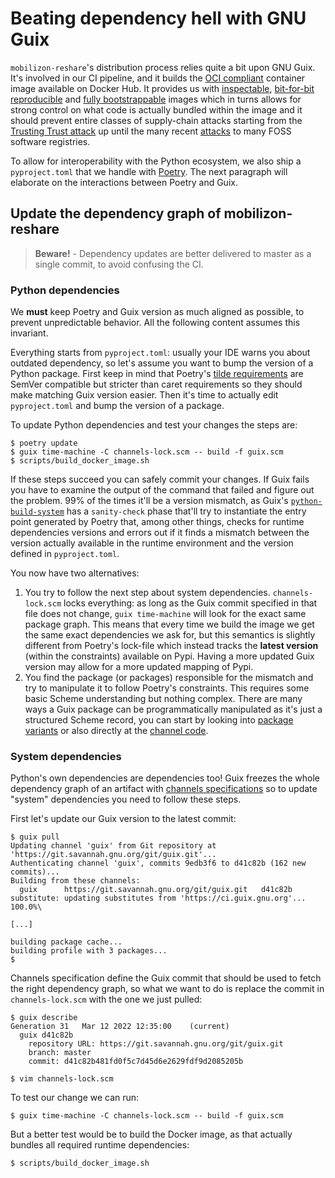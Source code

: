 # Beating dependency hell with GNU Guix

`mobilizon-reshare`'s distribution process relies quite a bit upon GNU Guix. It's involved in our CI pipeline, and it builds the [OCI compliant](https://opencontainers.org/) container image available on Docker Hub. It provides us with [inspectable](https://hpc.guix.info/blog/2021/10/when-docker-images-become-fixed-point/), [bit-for-bit reproducible](https://reproducible-builds.org/) and [fully bootstrappable](https://bootstrappable.org) images which in turns allows for strong control on what code is actually bundled within the image and it should prevent entire classes of supply-chain attacks starting from the [Trusting Trust attack](https://www.cs.cmu.edu/~rdriley/487/papers/Thompson_1984_ReflectionsonTrustingTrust.pdf) up until the many recent [attacks](https://www.sonatype.com/resources/state-of-the-software-supply-chain-2021) to many FOSS software registries.

To allow for interoperability with the Python ecosystem, we also ship a `pyproject.toml` that we handle with [Poetry](https://python-poetry.org/). The next paragraph will elaborate on the interactions between Poetry and Guix.

## Update the dependency graph of mobilizon-reshare

> **Beware!** - Dependency updates are better delivered to master as a single commit, to avoid confusing the CI.

### Python dependencies

We **must** keep Poetry and Guix version as much aligned as possible, to prevent unpredictable behavior. All the following content assumes this invariant.

Everything starts from `pyproject.toml`: usually your IDE warns you about outdated dependency, so let's assume you want to bump the version of a Python package. First keep in mind that Poetry's [tilde requirements](https://python-poetry.org/docs/dependency-specification/#tilde-requirements) are SemVer compatible but stricter than caret requirements so they should make matching Guix version easier. Then it's time to actually edit `pyproject.toml` and bump the version of a package.

To update Python dependencies and test your changes the steps are:

```shell
$ poetry update
$ guix time-machine -C channels-lock.scm -- build -f guix.scm
$ scripts/build_docker_image.sh
```

If these steps succeed you can safely commit your changes. If Guix fails you have to examine the output of the command that failed and figure out the problem. 99% of the times it'll be a version mismatch, as Guix's [`python-build-system`](https://guix.gnu.org/en/manual/devel/en/guix.html#index-python_002dbuild_002dsystem) has a `sanity-check` phase that'll try to instantiate the entry point generated by Poetry that, among other things, checks for runtime dependencies versions and errors out if it finds a mismatch between the version actually available in the runtime environment and the version defined in `pyproject.toml`.

You now have two alternatives:

1. You try to follow the next step about system dependencies. `channels-lock.scm` locks everything: as long as the Guix commit specified in that file does not change, `guix time-machine` will look for the exact same package graph. This means that every time we build the image we get the same exact dependencies we ask for, but this semantics is slightly different from Poetry's lock-file which instead tracks the **latest version** (within the constraints) available on Pypi. Having a more updated Guix version may allow for a more updated mapping of Pypi.
2. You find the package (or packages) responsible for the mismatch and try to manipulate it to follow Poetry's constraints. This requires some basic Scheme understanding but nothing complex. There are many ways a Guix package can be programmatically manipulated as it's just a structured Scheme record, you can start by looking into [package variants](https://guix.gnu.org/en/manual/devel/en/guix.html#Defining-Package-Variants) or also directly at the [channel code](https://github.com/fishinthecalculator/mobilizon-reshare-guix/tree/main/modules/mobilizon-reshare).

### System dependencies

Python's own dependencies are dependencies too! Guix freezes the whole dependency graph of an artifact with [channels specifications](https://guix.gnu.org/en/manual/devel/en/guix.html#Replicating-Guix) so to update "system" dependencies you need to follow these steps.

First let's update our Guix version to the latest commit:

```shell
$ guix pull
Updating channel 'guix' from Git repository at 'https://git.savannah.gnu.org/git/guix.git'...
Authenticating channel 'guix', commits 9edb3f6 to d41c82b (162 new commits)...
Building from these channels:
  guix      https://git.savannah.gnu.org/git/guix.git   d41c82b
substitute: updating substitutes from 'https://ci.guix.gnu.org'... 100.0%\

[...]

building package cache...
building profile with 3 packages...
$ 
```

Channels specification define the Guix commit that should be used to fetch the right dependency graph, so what we want to do is replace the commit in `channels-lock.scm` with the one we just pulled:

```shell
$ guix describe
Generation 31   Mar 12 2022 12:35:00    (current)
  guix d41c82b
    repository URL: https://git.savannah.gnu.org/git/guix.git
    branch: master
    commit: d41c82b481fd0f5c7d45d6e2629fdf9d2085205b
    
$ vim channels-lock.scm
```

To test our change we can run:

```shell
$ guix time-machine -C channels-lock.scm -- build -f guix.scm
```

But a better test would be to build the Docker image, as that actually bundles all required runtime dependencies:

```shell
$ scripts/build_docker_image.sh
```
